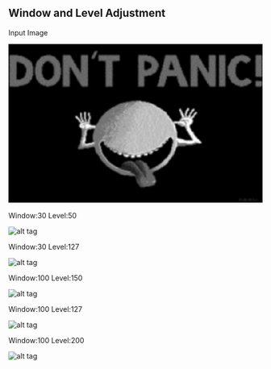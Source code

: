 
## Window and Level Adjustment

Input Image

![alt tag](Inputs/guide_8bits.bmp "Input Image")

Window:30 Level:50

![alt tag](Inputs/Win30Level50.png "Robot Original Image")

Window:30 Level:127

![alt tag](Inputs/Win30Level127.png "Houses Original Image")

Window:100 Level:150

![alt tag](Inputs/Win100Level50.png "Houses Original Image")

Window:100 Level:127

![alt tag](Inputs/Win100Level127.png "Houses Original Image")

Window:100 Level:200

![alt tag](Inputs/Win100Level200.png "Houses Original Image")